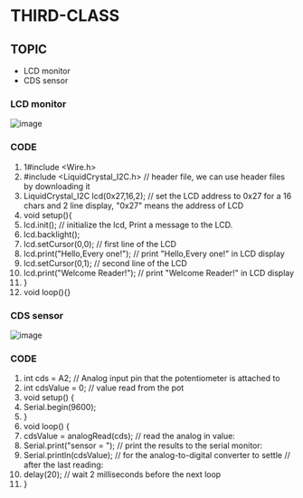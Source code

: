 # THIRD-CLASS

## TOPIC
- LCD monitor
- CDS sensor
### LCD monitor
![image](https://user-images.githubusercontent.com/102523600/173245391-e4419cd9-b084-4c01-a4da-8770d9f2fbe3.png)
### CODE
1. 1#include <Wire.h> 
2. #include <LiquidCrystal_I2C.h>     // header file, we can use header files by downloading it 
3. LiquidCrystal_I2C lcd(0x27,16,2);  // set the LCD address to 0x27 for a 16 chars and 2 line display, "0x27" means the address of LCD
4. void setup(){
5. lcd.init();                      // initialize the lcd, Print a message to the LCD.
6. lcd.backlight();
7. lcd.setCursor(0,0);                // first line of the LCD
8. lcd.print("Hello,Every one!");    // print "Hello,Every one!" in LCD display
9. lcd.setCursor(0,1);               // second line of the LCD
10. lcd.print("Welcome Reader!");     // print "Welcome Reader!" in LCD display
11. }
12. void loop(){}
### CDS sensor
![image](https://user-images.githubusercontent.com/102523600/173245957-6afc8252-5686-4245-bd7a-f77bedfa5d17.png)
### CODE
1. int cds = A2; // Analog input pin that the potentiometer is attached to
2. int cdsValue = 0; // value read from the pot
3. void setup() {
4. Serial.begin(9600);
5. }
6. void loop() {
7. cdsValue  = analogRead(cds);  // read the analog in value:
8. Serial.print("sensor = ");   // print the results to the serial monitor:
9. Serial.println(cdsValue);  // for the analog-to-digital converter to settle // after the last reading:
10. delay(20); // wait 2 milliseconds before the next loop
11. }
